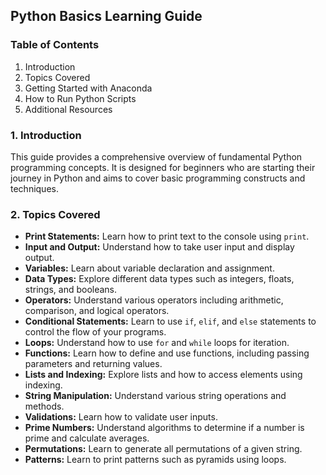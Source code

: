 ## Python Basics Learning Guide

### Table of Contents

1. Introduction
2. Topics Covered
3. Getting Started with Anaconda
4. How to Run Python Scripts
5. Additional Resources

### 1. Introduction

This guide provides a comprehensive overview of fundamental Python programming concepts. It is designed for beginners who are starting their journey in Python and aims to cover basic programming constructs and techniques.

### 2. Topics Covered

- **Print Statements:** Learn how to print text to the console using `print`.
- **Input and Output:** Understand how to take user input and display output.
- **Variables:** Learn about variable declaration and assignment.
- **Data Types:** Explore different data types such as integers, floats, strings, and booleans.
- **Operators:** Understand various operators including arithmetic, comparison, and logical operators.
- **Conditional Statements:** Learn to use `if`, `elif`, and `else` statements to control the flow of your programs.
- **Loops:** Understand how to use `for` and `while` loops for iteration.
- **Functions:** Learn how to define and use functions, including passing parameters and returning values.
- **Lists and Indexing:** Explore lists and how to access elements using indexing.
- **String Manipulation:** Understand various string operations and methods.
- **Validations:** Learn how to validate user inputs.
- **Prime Numbers:** Understand algorithms to determine if a number is prime and calculate averages.
- **Permutations:** Learn to generate all permutations of a given string.
- **Patterns:** Learn to print patterns such as pyramids using loops.
